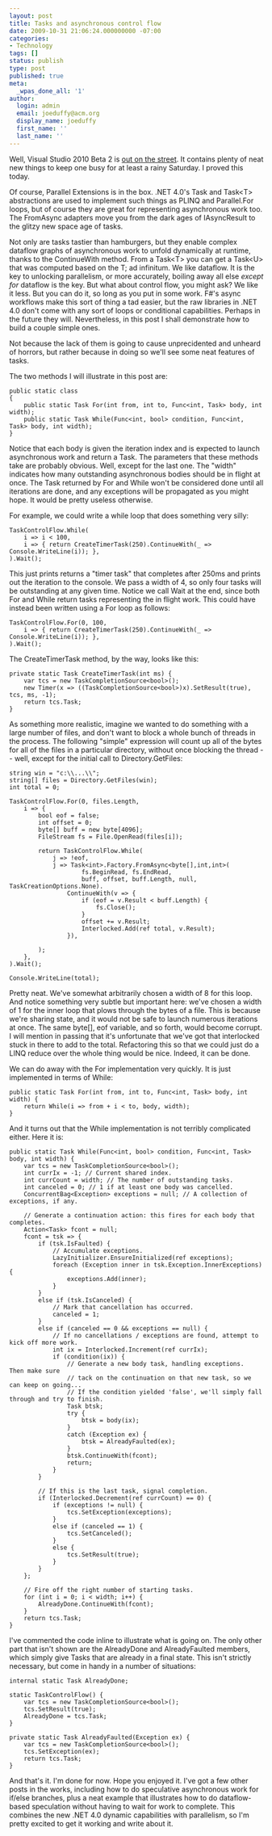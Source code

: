 ```yaml
---
layout: post
title: Tasks and asynchronous control flow
date: 2009-10-31 21:06:24.000000000 -07:00
categories:
- Technology
tags: []
status: publish
type: post
published: true
meta:
  _wpas_done_all: '1'
author:
  login: admin
  email: joeduffy@acm.org
  display_name: joeduffy
  first_name: ''
  last_name: ''
---
```

Well, Visual Studio 2010 Beta 2 is [out on the street](http://msdn.microsoft.com/en-us/vstudio/dd582936.aspx).
It contains plenty of neat new things to keep one busy for at least a rainy Saturday.
I proved this today.

Of course, Parallel Extensions is in the box.  .NET 4.0's Task and Task&lt;T&gt; abstractions
are used to implement such things as PLINQ and Parallel.For loops, but of course
they are great for representing asynchronous work too.  The FromAsync adapters
move you from the dark ages of IAsyncResult to the glitzy new space age of tasks.

Not only are tasks tastier than hamburgers, but they enable complex dataflow graphs
of asynchronous work to unfold dynamically at runtime, thanks to the ContinueWith
method.  From a Task&lt;T&gt; you can get a Task&lt;U&gt; that was computed based on
the T; ad infinitum.  We like dataflow.  It is the key to unlocking
parallelism, or more accurately, boiling away all else _except for_ dataflow is
the key.  But what about control flow, you might ask?  We like it less.
But you can do it, so long as you put in some work.  F#'s async workflows make
this sort of thing a tad easier, but the raw libraries in .NET 4.0 don't come with
any sort of loops or conditional capabilities.  Perhaps in the future they will.
Nevertheless, in this post I shall demonstrate how to build a couple simple ones.

Not because the lack of them is going to cause unprecidented and unheard of horrors,
but rather because in doing so we'll see some neat features of tasks.

The two methods I will illustrate in this post are:

```
public static class 
{
    public static Task For(int from, int to, Func<int, Task> body, int width);
    public static Task While(Func<int, bool> condition, Func<int, Task> body, int width);
}
```

Notice that each body is given the iteration index and is expected to launch asynchronous
work and return a Task.  The parameters that these methods take are probably
obvious.  Well, except for the last one.  The "width" indicates how many
outstanding asynchronous bodies should be in flight at once.  The Task returned
by For and While won't be considered done until all iterations are done, and any
exceptions will be propagated as you might hope.  It would be pretty useless
otherwise.

For example, we could write a while loop that does something very silly:

```
TaskControlFlow.While(
    i => i < 100,
    i => { return CreateTimerTask(250).ContinueWith(_ => Console.WriteLine(i)); },
).Wait();
```

This just prints returns a "timer task" that completes after 250ms and prints out
the iteration to the console. We pass a width of 4, so only four tasks will be outstanding
at any given time.  Notice we call Wait at the end, since both For and While
return tasks representing the in flight work.  This could have instead been
written using a For loop as follows:

```
TaskControlFlow.For(0, 100,
    i => { return CreateTimerTask(250).ContinueWith(_ => Console.WriteLine(i)); },
).Wait();
```

The CreateTimerTask method, by the way, looks like this:

```
private static Task CreateTimerTask(int ms) {
    var tcs = new TaskCompletionSource<bool>();
    new Timer(x => ((TaskCompletionSource<bool>)x).SetResult(true), tcs, ms, -1);
    return tcs.Task;
}
```

As something more realistic, imagine we wanted to do something with a large number
of files, and don't want to block a whole bunch of threads in the process.
The following "simple" expression will count up all of the bytes for all of the files
in a particular directory, without once blocking the thread -- well, except for the
initial call to Directory.GetFiles:

```
string win = "c:\\...\\";
string[] files = Directory.GetFiles(win);
int total = 0;

TaskControlFlow.For(0, files.Length,
    i => {
        bool eof = false;
        int offset = 0;
        byte[] buff = new byte[4096];
        FileStream fs = File.OpenRead(files[i]);

        return TaskControlFlow.While(
            j => !eof,
            j => Task<int>.Factory.FromAsync<byte[],int,int>(
                    fs.BeginRead, fs.EndRead,
                    buff, offset, buff.Length, null, TaskCreationOptions.None).
                ContinueWith(v => {
                    if (eof = v.Result < buff.Length) {
                        fs.Close();
                    }
                    offset += v.Result;
                    Interlocked.Add(ref total, v.Result);
                }),
            
        );
    },
).Wait();

Console.WriteLine(total);
```

Pretty neat.  We've somewhat arbitrarily chosen a width of 8 for this loop.
And notice something very subtle but important here: we've chosen a width of 1 for
the inner loop that plows through the bytes of a file.  This is because we're
sharing state, and it would not be safe to launch numerous iterations at once.
The same byte[], eof variable, and so forth, would become corrupt.  I will mention
in passing that it's unfortunate that we've got that interlocked stuck in there to
add to the total.  Refactoring this so that we could just do a LINQ reduce over
the whole thing would be nice.  Indeed, it can be done.

We can do away with the For implementation very quickly.  It is just implemented
in terms of While:

```
public static Task For(int from, int to, Func<int, Task> body, int width) {
    return While(i => from + i < to, body, width);
}
```

And it turns out that the While implementation is not terribly complicated either.
Here it is:

```
public static Task While(Func<int, bool> condition, Func<int, Task> body, int width) {
    var tcs = new TaskCompletionSource<bool>();
    int currIx = -1; // Current shared index.
    int currCount = width; // The number of outstanding tasks.
    int canceled = 0; // 1 if at least one body was cancelled.
    ConcurrentBag<Exception> exceptions = null; // A collection of exceptions, if any.

    // Generate a continuation action: this fires for each body that completes.
    Action<Task> fcont = null;
    fcont = tsk => {
        if (tsk.IsFaulted) {
            // Accumulate exceptions.
            LazyInitializer.EnsureInitialized(ref exceptions);
            foreach (Exception inner in tsk.Exception.InnerExceptions) {
                exceptions.Add(inner);
            }
        }
        else if (tsk.IsCanceled) {
            // Mark that cancellation has occurred.
            canceled = 1;
        }
        else if (canceled == 0 && exceptions == null) {
            // If no cancellations / exceptions are found, attempt to kick off more work.
            int ix = Interlocked.Increment(ref currIx);
            if (condition(ix)) {
                // Generate a new body task, handling exceptions.  Then make sure 
                // tack on the continuation on that new task, so we can keep on going...
                // If the condition yielded 'false', we'll simply fall through and try to finish.
                Task btsk;
                try {
                    btsk = body(ix);
                }
                catch (Exception ex) {
                    btsk = AlreadyFaulted(ex);
                }
                btsk.ContinueWith(fcont);
                return;
            }
        }

        // If this is the last task, signal completion.
        if (Interlocked.Decrement(ref currCount) == 0) {
            if (exceptions != null) {
                tcs.SetException(exceptions);
            }
            else if (canceled == 1) {
                tcs.SetCanceled();
            }
            else {
                tcs.SetResult(true);
            }
        }
    };

    // Fire off the right number of starting tasks.
    for (int i = 0; i < width; i++) {
        AlreadyDone.ContinueWith(fcont);
    }
    return tcs.Task;
}
```

I've commented the code inline to illustrate what is going on.  The only other
part that isn't shown are the AlreadyDone and AlreadyFaulted members, which simply
give Tasks that are already in a final state.  This isn't strictly necessary,
but come in handy in a number of situations:

```
internal static Task AlreadyDone;

static TaskControlFlow() {
    var tcs = new TaskCompletionSource<bool>();
    tcs.SetResult(true);
    AlreadyDone = tcs.Task;
}

private static Task AlreadyFaulted(Exception ex) {
    var tcs = new TaskCompletionSource<bool>();
    tcs.SetException(ex);
    return tcs.Task;
}
```

And that's it.  I'm done for now.  Hope you enjoyed it.  I've got
a few other posts in the works, including how to do speculative asynchronous
work for if/else branches, plus a neat example that illustrates how to do
dataflow-based speculation without having to wait for work to complete.  This
combines the new .NET 4.0 dynamic capabilities with parallelism, so I'm pretty excited
to get it working and write about it.

